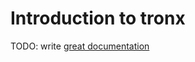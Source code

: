 # Introduction to tronx

TODO: write [great documentation](http://jacobian.org/writing/what-to-write/)
